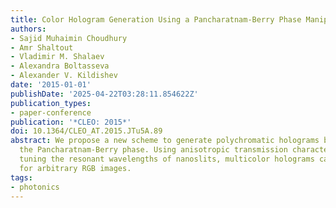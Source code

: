 ```yaml
---
title: Color Hologram Generation Using a Pancharatnam-Berry Phase Manipulating Metasurface
authors:
- Sajid Muhaimin Choudhury
- Amr Shaltout
- Vladimir M. Shalaev
- Alexandra Boltasseva
- Alexander V. Kildishev
date: '2015-01-01'
publishDate: '2025-04-22T03:28:11.854622Z'
publication_types:
- paper-conference
publication: '*CLEO: 2015*'
doi: 10.1364/CLEO_AT.2015.JTu5A.89
abstract: We propose a new scheme to generate polychromatic holograms by manipulating
  the Pancharatnam-Berry phase. Using anisotropic transmission characteristics and
  tuning the resonant wavelengths of nanoslits, multicolor holograms can be produced
  for arbitrary RGB images.
tags:
- photonics
---
```

